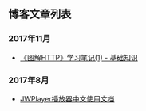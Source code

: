 
## 博客文章列表

### 2017年11月
- [《图解HTTP》学习笔记(1) - 基础知识](http://xinda.site/2017/11/23/%E3%80%8A%E5%9B%BE%E8%A7%A3HTTP%E3%80%8B%E5%AD%A6%E4%B9%A0%E7%AC%94%E8%AE%B0-1-%E5%9F%BA%E7%A1%80%E7%9F%A5%E8%AF%86/)

### 2017年8月

- ​[JWPlayer播放器中文使用文档](http://xinda.site/2017/08/07/JWPlayer%E6%92%AD%E6%94%BE%E5%99%A8%E5%BF%AB%E9%80%9F%E4%BD%BF%E7%94%A8%E6%8C%87%E5%8D%97(%E4%B8%AD%E6%96%87%E6%96%87%E6%A1%A3)/)





 